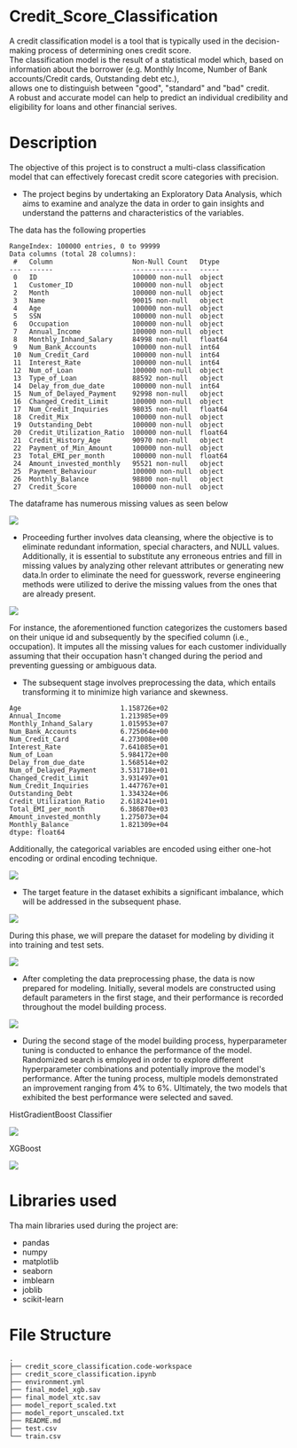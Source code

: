 # Credit_Score_Classification

A credit classification model is a tool that is typically used in the decision-making process of determining ones credit score.  
The classification model is the result of a statistical model which, based on information about the borrower (e.g. Monthly Income, Number of Bank accounts/Credit cards, Outstanding debt etc.),   
allows one to distinguish between "good", "standard" and "bad" credit.   
A robust and accurate model can help to predict an individual credibility and eligibility for loans and other financial serives.



# Description

The objective of this project is to construct a multi-class classification model that can effectively forecast credit score categories with precision.

- The project begins by undertaking an Exploratory Data Analysis, which aims to examine and analyze the data in order to gain insights and understand the patterns and characteristics of the variables.

The data has the following properties

```
RangeIndex: 100000 entries, 0 to 99999
Data columns (total 28 columns):
 #   Column                    Non-Null Count   Dtype  
---  ------                    --------------   -----  
 0   ID                        100000 non-null  object 
 1   Customer_ID               100000 non-null  object 
 2   Month                     100000 non-null  object 
 3   Name                      90015 non-null   object 
 4   Age                       100000 non-null  object 
 5   SSN                       100000 non-null  object 
 6   Occupation                100000 non-null  object 
 7   Annual_Income             100000 non-null  object 
 8   Monthly_Inhand_Salary     84998 non-null   float64
 9   Num_Bank_Accounts         100000 non-null  int64  
 10  Num_Credit_Card           100000 non-null  int64  
 11  Interest_Rate             100000 non-null  int64  
 12  Num_of_Loan               100000 non-null  object 
 13  Type_of_Loan              88592 non-null   object 
 14  Delay_from_due_date       100000 non-null  int64  
 15  Num_of_Delayed_Payment    92998 non-null   object 
 16  Changed_Credit_Limit      100000 non-null  object 
 17  Num_Credit_Inquiries      98035 non-null   float64
 18  Credit_Mix                100000 non-null  object 
 19  Outstanding_Debt          100000 non-null  object 
 20  Credit_Utilization_Ratio  100000 non-null  float64
 21  Credit_History_Age        90970 non-null   object 
 22  Payment_of_Min_Amount     100000 non-null  object 
 23  Total_EMI_per_month       100000 non-null  float64
 24  Amount_invested_monthly   95521 non-null   object 
 25  Payment_Behaviour         100000 non-null  object 
 26  Monthly_Balance           98800 non-null   object 
 27  Credit_Score              100000 non-null  object 
```

The dataframe has numerous missing values as seen below

![](images/missing.png)

- Proceeding further involves data cleansing, where the objective is to eliminate redundant information, special characters, and NULL values. Additionally, it is essential to substitute any erroneous entries and fill in missing values by analyzing other relevant attributes or generating new data.In order to eliminate the need for guesswork, reverse engineering methods were utilized to derive the missing values from the ones that are already present.

![](images/group_imputer.png)

For instance, the aforementioned function categorizes the customers based on their unique id and subsequently by the specified column (i.e., occupation). It imputes all the missing values for each customer individually assuming that their occupation hasn't changed during the period and preventing guessing or ambiguous data.

- The subsequent stage involves preprocessing the data, which entails transforming it to minimize high variance and skewness.

```
Age                         1.158726e+02
Annual_Income               1.213985e+09
Monthly_Inhand_Salary       1.015953e+07
Num_Bank_Accounts           6.725064e+00
Num_Credit_Card             4.273008e+00
Interest_Rate               7.641085e+01
Num_of_Loan                 5.984172e+00
Delay_from_due_date         1.568514e+02
Num_of_Delayed_Payment      3.531718e+01
Changed_Credit_Limit        3.931497e+01
Num_Credit_Inquiries        1.447767e+01
Outstanding_Debt            1.334324e+06
Credit_Utilization_Ratio    2.618241e+01
Total_EMI_per_month         6.386870e+03
Amount_invested_monthly     1.275073e+04
Monthly_Balance             1.821309e+04
dtype: float64
```
Additionally, the categorical variables are encoded using either one-hot encoding or ordinal encoding technique. 

![](images/one_hot_encoding.png)

- The target feature in the dataset exhibits a significant imbalance, which will be addressed in the subsequent phase.

![](images/imbalance.png)

 During this phase, we will prepare the dataset for modeling by dividing it into training and test sets.

 ![](images/train_test.png)

- After completing the data preprocessing phase, the data is now prepared for modeling. Initially, several models are constructed using default parameters in the first stage, and their performance is recorded throughout the model building process.

![](images/model_perf.png)

- During the second stage of the model building process, hyperparameter tuning is conducted to enhance the performance of the model. Randomized search is employed in order to explore different hyperparameter combinations and potentially improve the model's performance. After the tuning process, multiple models demonstrated an improvement ranging from 4% to 6%. Ultimately, the two models that exhibited the best performance were selected and saved.

HistGradientBoost Classifier

![](images/hist_grad.png)

XGBoost

![](images/xgb.png)

# Libraries used

Tha main libraries used during the project are:

- pandas
- numpy
- matplotlib
- seaborn
- imblearn
- joblib
- scikit-learn

# File Structure

```
.
├── credit_score_classification.code-workspace
├── credit_score_classification.ipynb
├── environment.yml
├── final_model_xgb.sav
├── final_model_xtc.sav
├── model_report_scaled.txt
├── model_report_unscaled.txt
├── README.md
├── test.csv
└── train.csv
```